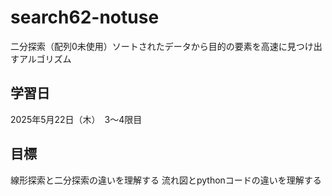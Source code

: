 # search62-notuse
二分探索（配列0未使用）ソートされたデータから目的の要素を高速に見つけ出すアルゴリズム

## 学習日
2025年5月22日（木）　3～4限目

## 目標
線形探索と二分探索の違いを理解する
流れ図とpythonコードの違いを理解する